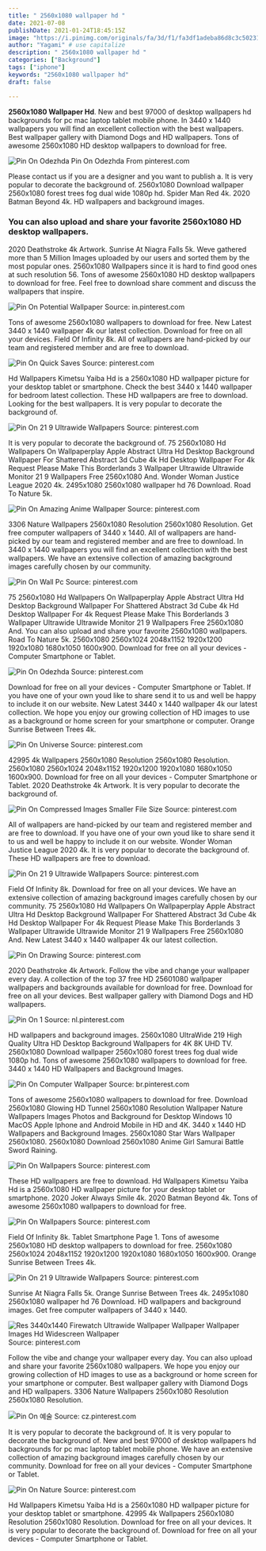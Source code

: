 ```yaml
---
title: " 2560x1080 wallpaper hd "
date: 2021-07-08
publishDate: 2021-01-24T18:45:15Z
image: "https://i.pinimg.com/originals/fa/3d/f1/fa3df1adeba86d8c3c50231ea88ddf02.jpg"
author: "Yagami" # use capitalize
description: " 2560x1080 wallpaper hd "
categories: ["Background"]
tags: ["iphone"]
keywords: "2560x1080 wallpaper hd"
draft: false

---
```



**2560x1080 Wallpaper Hd**. New and best 97000 of desktop wallpapers hd backgrounds for pc mac laptop tablet mobile phone. In 3440 x 1440 wallpapers you will find an excellent collection with the best wallpapers. Best wallpaper gallery with Diamond Dogs and HD wallpapers. Tons of awesome 2560x1080 HD desktop wallpapers to download for free.

![Pin On Odezhda](https://i.pinimg.com/originals/fb/e9/13/fbe913e7d31e342ea75be41b02570a3a.jpg "Pin On Odezhda")
Pin On Odezhda From pinterest.com


Please contact us if you are a designer and you want to publish a. It is very popular to decorate the background of. 2560x1080 Download wallpaper 2560x1080 forest trees fog dual wide 1080p hd. Spider Man Red 4k. 2020 Batman Beyond 4k. HD wallpapers and background images.

### You can also upload and share your favorite 2560x1080 HD desktop wallpapers.

2020 Deathstroke 4k Artwork. Sunrise At Niagra Falls 5k. Weve gathered more than 5 Million Images uploaded by our users and sorted them by the most popular ones. 2560x1080 Wallpapers since it is hard to find good ones at such resolution 56. Tons of awesome 2560x1080 HD desktop wallpapers to download for free. Feel free to download share comment and discuss the wallpapers that inspire.


![Pin On Potential Wallpaper](https://i.pinimg.com/originals/16/94/6d/16946da37e7c1d2ba9effc5a2decf0ff.jpg "Pin On Potential Wallpaper")
Source: in.pinterest.com

Tons of awesome 2560x1080 wallpapers to download for free. New Latest 3440 x 1440 wallpaper 4k our latest collection. Download for free on all your devices. Field Of Infinity 8k. All of wallpapers are hand-picked by our team and registered member and are free to download.

![Pin On Quick Saves](https://i.pinimg.com/originals/d8/cf/ff/d8cfffa7c3c2c79efd2de6b23fafccac.jpg "Pin On Quick Saves")
Source: pinterest.com

Hd Wallpapers Kimetsu Yaiba Hd is a 2560x1080 HD wallpaper picture for your desktop tablet or smartphone. Check the best 3440 x 1440 wallpaper for bedroom latest collection. These HD wallpapers are free to download. Looking for the best wallpapers. It is very popular to decorate the background of.

![Pin On 21 9 Ultrawide Wallpapers](https://i.pinimg.com/originals/eb/f0/02/ebf002d6348c3ae432649da4418fce40.jpg "Pin On 21 9 Ultrawide Wallpapers")
Source: pinterest.com

It is very popular to decorate the background of. 75 2560x1080 Hd Wallpapers On Wallpaperplay Apple Abstract Ultra Hd Desktop Background Wallpaper For Shattered Abstract 3d Cube 4k Hd Desktop Wallpaper For 4k Request Please Make This Borderlands 3 Wallpaper Ultrawide Ultrawide Monitor 21 9 Wallpapers Free 2560x1080 And. Wonder Woman Justice League 2020 4k. 2495x1080 2560x1080 wallpaper hd 76 Download. Road To Nature 5k.

![Pin On Amazing Anime Wallpaper](https://i.pinimg.com/originals/c6/d6/f5/c6d6f5400203c9e2ef31ab87ee2bfa5a.jpg "Pin On Amazing Anime Wallpaper")
Source: pinterest.com

3306 Nature Wallpapers 2560x1080 Resolution 2560x1080 Resolution. Get free computer wallpapers of 3440 x 1440. All of wallpapers are hand-picked by our team and registered member and are free to download. In 3440 x 1440 wallpapers you will find an excellent collection with the best wallpapers. We have an extensive collection of amazing background images carefully chosen by our community.

![Pin On Wall Pc](https://i.pinimg.com/originals/67/3e/9f/673e9fd6a8dc19c0c1998cb37c151ae7.png "Pin On Wall Pc")
Source: pinterest.com

75 2560x1080 Hd Wallpapers On Wallpaperplay Apple Abstract Ultra Hd Desktop Background Wallpaper For Shattered Abstract 3d Cube 4k Hd Desktop Wallpaper For 4k Request Please Make This Borderlands 3 Wallpaper Ultrawide Ultrawide Monitor 21 9 Wallpapers Free 2560x1080 And. You can also upload and share your favorite 2560x1080 wallpapers. Road To Nature 5k. 2560x1080 2560x1024 2048x1152 1920x1200 1920x1080 1680x1050 1600x900. Download for free on all your devices - Computer Smartphone or Tablet.

![Pin On Odezhda](https://i.pinimg.com/originals/fb/e9/13/fbe913e7d31e342ea75be41b02570a3a.jpg "Pin On Odezhda")
Source: pinterest.com

Download for free on all your devices - Computer Smartphone or Tablet. If you have one of your own youd like to share send it to us and well be happy to include it on our website. New Latest 3440 x 1440 wallpaper 4k our latest collection. We hope you enjoy our growing collection of HD images to use as a background or home screen for your smartphone or computer. Orange Sunrise Between Trees 4k.

![Pin On Universe](https://i.pinimg.com/originals/29/72/d9/2972d92b5d32c02cf5c691887cbbdcaa.jpg "Pin On Universe")
Source: pinterest.com

42995 4k Wallpapers 2560x1080 Resolution 2560x1080 Resolution. 2560x1080 2560x1024 2048x1152 1920x1200 1920x1080 1680x1050 1600x900. Download for free on all your devices - Computer Smartphone or Tablet. 2020 Deathstroke 4k Artwork. It is very popular to decorate the background of.

![Pin On Compressed Images Smaller File Size](https://i.pinimg.com/originals/7b/c1/24/7bc12410da0124244008b81c5f9e37ec.jpg "Pin On Compressed Images Smaller File Size")
Source: pinterest.com

All of wallpapers are hand-picked by our team and registered member and are free to download. If you have one of your own youd like to share send it to us and well be happy to include it on our website. Wonder Woman Justice League 2020 4k. It is very popular to decorate the background of. These HD wallpapers are free to download.

![Pin On 21 9 Ultrawide Wallpapers](https://i.pinimg.com/originals/88/eb/a5/88eba554eb141ad1bc126daaab018594.jpg "Pin On 21 9 Ultrawide Wallpapers")
Source: pinterest.com

Field Of Infinity 8k. Download for free on all your devices. We have an extensive collection of amazing background images carefully chosen by our community. 75 2560x1080 Hd Wallpapers On Wallpaperplay Apple Abstract Ultra Hd Desktop Background Wallpaper For Shattered Abstract 3d Cube 4k Hd Desktop Wallpaper For 4k Request Please Make This Borderlands 3 Wallpaper Ultrawide Ultrawide Monitor 21 9 Wallpapers Free 2560x1080 And. New Latest 3440 x 1440 wallpaper 4k our latest collection.

![Pin On Drawing](https://i.pinimg.com/originals/50/d6/fe/50d6fe12895e53f7bbd04121797164b1.jpg "Pin On Drawing")
Source: pinterest.com

2020 Deathstroke 4k Artwork. Follow the vibe and change your wallpaper every day. A collection of the top 37 free HD 25601080 wallpaper wallpapers and backgrounds available for download for free. Download for free on all your devices. Best wallpaper gallery with Diamond Dogs and HD wallpapers.

![Pin On 1](https://i.pinimg.com/originals/1f/af/74/1faf74c6c7b784d8867db984b46e1386.jpg "Pin On 1")
Source: nl.pinterest.com

HD wallpapers and background images. 2560x1080 UltraWide 219 High Quality Ultra HD Desktop Background Wallpapers for 4K 8K UHD TV. 2560x1080 Download wallpaper 2560x1080 forest trees fog dual wide 1080p hd. Tons of awesome 2560x1080 wallpapers to download for free. 3440 x 1440 HD Wallpapers and Background Images.

![Pin On Computer Wallpaper](https://i.pinimg.com/originals/d1/03/96/d103968a4048fc3270aa52bf690dfe64.jpg "Pin On Computer Wallpaper")
Source: br.pinterest.com

Tons of awesome 2560x1080 wallpapers to download for free. Download 2560x1080 Glowing HD Tunnel 2560x1080 Resolution Wallpaper Nature Wallpapers Images Photos and Background for Desktop Windows 10 MacOS Apple Iphone and Android Mobile in HD and 4K. 3440 x 1440 HD Wallpapers and Background Images. 2560x1080 Star Wars Wallpaper 2560x1080. 2560x1080 Download 2560x1080 Anime Girl Samurai Battle Sword Raining.

![Pin On Wallpapers](https://i.pinimg.com/736x/ad/0f/00/ad0f00cd464647db49ee933a2bbc496f.jpg "Pin On Wallpapers")
Source: pinterest.com

These HD wallpapers are free to download. Hd Wallpapers Kimetsu Yaiba Hd is a 2560x1080 HD wallpaper picture for your desktop tablet or smartphone. 2020 Joker Always Smile 4k. 2020 Batman Beyond 4k. Tons of awesome 2560x1080 wallpapers to download for free.

![Pin On Wallpapers](https://i.pinimg.com/originals/c5/a2/89/c5a2897fdbc791e47ef9c35999dc8256.jpg "Pin On Wallpapers")
Source: pinterest.com

Field Of Infinity 8k. Tablet Smartphone Page 1. Tons of awesome 2560x1080 HD desktop wallpapers to download for free. 2560x1080 2560x1024 2048x1152 1920x1200 1920x1080 1680x1050 1600x900. Orange Sunrise Between Trees 4k.

![Pin On 21 9 Ultrawide Wallpapers](https://i.pinimg.com/originals/11/75/0d/11750d18737fe2a849dd140fd7fbd1c7.jpg "Pin On 21 9 Ultrawide Wallpapers")
Source: pinterest.com

Sunrise At Niagra Falls 5k. Orange Sunrise Between Trees 4k. 2495x1080 2560x1080 wallpaper hd 76 Download. HD wallpapers and background images. Get free computer wallpapers of 3440 x 1440.

![Res 3440x1440 Firewatch Ultrawide Wallpaper Wallpaper Wallpaper Images Hd Widescreen Wallpaper](https://i.pinimg.com/originals/f8/24/96/f8249641ba49426002434477ad04e4cc.jpg "Res 3440x1440 Firewatch Ultrawide Wallpaper Wallpaper Wallpaper Images Hd Widescreen Wallpaper")
Source: pinterest.com

Follow the vibe and change your wallpaper every day. You can also upload and share your favorite 2560x1080 wallpapers. We hope you enjoy our growing collection of HD images to use as a background or home screen for your smartphone or computer. Best wallpaper gallery with Diamond Dogs and HD wallpapers. 3306 Nature Wallpapers 2560x1080 Resolution 2560x1080 Resolution.

![Pin On 예술](https://i.pinimg.com/originals/78/cc/d7/78ccd700687483d6b51a09a41451e281.jpg "Pin On 예술")
Source: cz.pinterest.com

It is very popular to decorate the background of. It is very popular to decorate the background of. New and best 97000 of desktop wallpapers hd backgrounds for pc mac laptop tablet mobile phone. We have an extensive collection of amazing background images carefully chosen by our community. Download for free on all your devices - Computer Smartphone or Tablet.

![Pin On Nature](https://i.pinimg.com/originals/fa/3d/f1/fa3df1adeba86d8c3c50231ea88ddf02.jpg "Pin On Nature")
Source: pinterest.com

Hd Wallpapers Kimetsu Yaiba Hd is a 2560x1080 HD wallpaper picture for your desktop tablet or smartphone. 42995 4k Wallpapers 2560x1080 Resolution 2560x1080 Resolution. Download for free on all your devices. It is very popular to decorate the background of. Download for free on all your devices - Computer Smartphone or Tablet.

